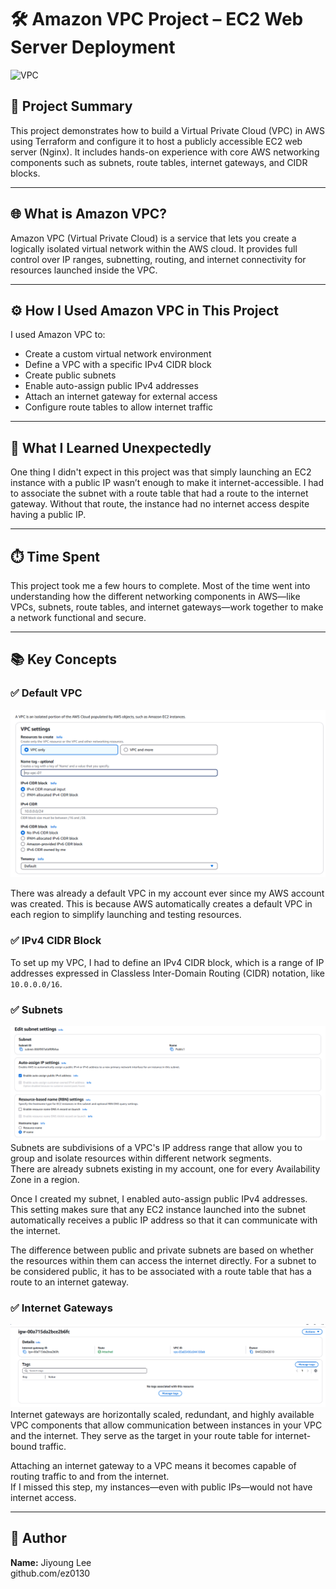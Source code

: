 # 🛠️ Amazon VPC Project – EC2 Web Server Deployment

![VPC](images/1.png)


## 📘 Project Summary

This project demonstrates how to build a Virtual Private Cloud (VPC) in AWS using Terraform and configure it to host a publicly accessible EC2 web server (Nginx). It includes hands-on experience with core AWS networking components such as subnets, route tables, internet gateways, and CIDR blocks.

---

## 🌐 What is Amazon VPC?

Amazon VPC (Virtual Private Cloud) is a service that lets you create a logically isolated virtual network within the AWS cloud. It provides full control over IP ranges, subnetting, routing, and internet connectivity for resources launched inside the VPC.

---

## ⚙️ How I Used Amazon VPC in This Project

I used Amazon VPC to:

- Create a custom virtual network environment
- Define a VPC with a specific IPv4 CIDR block
- Create public subnets
- Enable auto-assign public IPv4 addresses
- Attach an internet gateway for external access
- Configure route tables to allow internet traffic

---

## 🧠 What I Learned Unexpectedly

One thing I didn't expect in this project was that simply launching an EC2 instance with a public IP wasn’t enough to make it internet-accessible. I had to associate the subnet with a route table that had a route to the internet gateway. Without that route, the instance had no internet access despite having a public IP.

---

## ⏱️ Time Spent

This project took me a few hours to complete. Most of the time went into understanding how the different networking components in AWS—like VPCs, subnets, route tables, and internet gateways—work together to make a network functional and secure.

---

## 📚 Key Concepts

### ✅ Default VPC
![VPC](image/1.png)

There was already a default VPC in my account ever since my AWS account was created. This is because AWS automatically creates a default VPC in each region to simplify launching and testing resources.

### ✅ IPv4 CIDR Block

To set up my VPC, I had to define an IPv4 CIDR block, which is a range of IP addresses expressed in Classless Inter-Domain Routing (CIDR) notation, like `10.0.0.0/16`.

### ✅ Subnets

![Subnet](image/2.png)
Subnets are subdivisions of a VPC's IP address range that allow you to group and isolate resources within different network segments.  
There are already subnets existing in my account, one for every Availability Zone in a region.

Once I created my subnet, I enabled auto-assign public IPv4 addresses. This setting makes sure that any EC2 instance launched into the subnet automatically receives a public IP address so that it can communicate with the internet.

The difference between public and private subnets are based on whether the resources within them can access the internet directly. For a subnet to be considered public, it has to be associated with a route table that has a route to an internet gateway.

### ✅ Internet Gateways

![Gateway](image/3.png)
Internet gateways are horizontally scaled, redundant, and highly available VPC components that allow communication between instances in your VPC and the internet. They serve as the target in your route table for internet-bound traffic.

Attaching an internet gateway to a VPC means it becomes capable of routing traffic to and from the internet.  
If I missed this step, my instances—even with public IPs—would not have internet access.

---

## 👤 Author

**Name:** Jiyoung Lee  
github.com/ez0130

